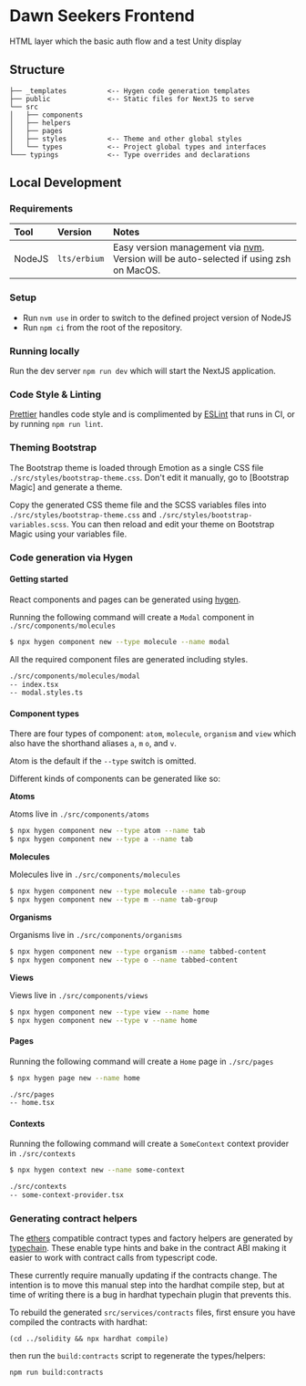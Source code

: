 # Dawn Seekers Frontend

HTML layer which the basic auth flow and a test Unity display 

## Structure

```
├── _templates          <-- Hygen code generation templates
├── public              <-- Static files for NextJS to serve
└── src
│   ├── components
│   ├── helpers
│   ├── pages
│   ├── styles          <-- Theme and other global styles
│   └── types           <-- Project global types and interfaces
└─── typings            <-- Type overrides and declarations
```

## Local Development

### Requirements

| Tool    | Version      | Notes                                                                                   |
| :------ | :----------- | :-------------------------------------------------------------------------------------- |
| NodeJS  | `lts/erbium` | Easy version management via [nvm]. Version will be auto-selected if using zsh on MacOS.

### Setup

-   Run `nvm use` in order to switch to the defined project version of NodeJS
-   Run `npm ci` from the root of the repository.

### Running locally

Run the dev server `npm run dev` which will start the NextJS application.

### Code Style & Linting

[Prettier] handles code style and is complimented by [ESLint] that runs in CI, or by running `npm run lint`.

### Theming Bootstrap

The Bootstrap theme is loaded through Emotion as a single CSS file `./src/styles/bootstrap-theme.css`. Don't edit it manually, go to [Bootstrap Magic] and generate a theme.

Copy the generated CSS theme file and the SCSS variables files into `./src/styles/bootstrap-theme.css` and `./src/styles/bootstrap-variables.scss`. You can then reload and edit your theme on Bootstrap Magic using your variables file.

### Code generation via Hygen

#### Getting started

React components and pages can be generated using [hygen].

Running the following command will create a `Modal` component in `./src/components/molecules`

```bash
$ npx hygen component new --type molecule --name modal
```

All the required component files are generated including styles.

```bash
./src/components/molecules/modal
-- index.tsx
-- modal.styles.ts
```

#### Component types

There are four types of component: `atom`, `molecule`, `organism` and `view` which also have the shorthand aliases `a`, `m` `o`, and `v`.

Atom is the default if the `--type` switch is omitted.

Different kinds of components can be generated like so:

**Atoms**

Atoms live in `./src/components/atoms`

```bash
$ npx hygen component new --type atom --name tab
$ npx hygen component new --type a --name tab
```

**Molecules**

Molecules live in `./src/components/molecules`

```bash
$ npx hygen component new --type molecule --name tab-group
$ npx hygen component new --type m --name tab-group
```

**Organisms**

Organisms live in `./src/components/organisms`

```bash
$ npx hygen component new --type organism --name tabbed-content
$ npx hygen component new --type o --name tabbed-content
```

**Views**

Views live in `./src/components/views`

```bash
$ npx hygen component new --type view --name home
$ npx hygen component new --type v --name home
```

#### Pages

Running the following command will create a `Home` page in `./src/pages`

```bash
$ npx hygen page new --name home
```

```bash
./src/pages
-- home.tsx
```

#### Contexts

Running the following command will create a `SomeContext` context provider in `./src/contexts`

```bash
$ npx hygen context new --name some-context
```

```bash
./src/contexts
-- some-context-provider.tsx
```

### Generating contract helpers

The [ethers] compatible contract types and factory helpers are generated by
[typechain]. These enable type hints and bake in the contract ABI making it
easier to work with contract calls from typescript code.

These currently require manually updating if the contracts change. The
intention is to move this manual step into the hardhat compile step, but at
time of writing there is a bug in hardhat typechain plugin that prevents this.

To rebuild the generated `src/services/contracts` files, first ensure you have
compiled the contracts with hardhat:

```
(cd ../solidity && npx hardhat compile)
```

then run the `build:contracts` script to regenerate the types/helpers:

```
npm run build:contracts
```

[nvm]: https://github.com/creationix/nvm
[prettier]: https://prettier.io/
[eslint]: https://eslint.org/
[hygen]: https://www.hygen.io
[ethers]: https://docs.ethers.io/v5/
[typechain]: https://github.com/dethcrypto/TypeChain